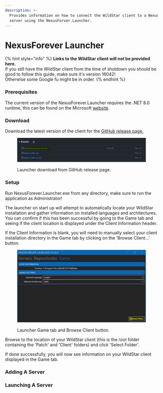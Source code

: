 ```yaml
---
description: >-
  Provides information on how to connect the WildStar client to a NexusForever
  server using the NexusForver.Launcher.
---
```


# NexusForever Launcher

{% hint style="info" %}
**Links to the WildStar client will not be provided here.**\
If you still have the WildStar client from the time of shutdown you should be good to follow this guide, make sure it's version 16042!\
Otherwise some Google fu might be in order.
{% endhint %}

### Prerequisites

The current version of the NexusForever.Launcher requires the .NET 8.0 runtime, this can be found on the Microsoft [website](https://dotnet.microsoft.com/en-us/download/dotnet/8.0).

### Download

Download the latest version of the client for the [GitHub release page.](https://github.com/NexusForever/NexusForever.Launcher/releases)

<figure><img src="../../.gitbook/assets/image.png" alt=""><figcaption><p>Launcher download from GitHub release page.</p></figcaption></figure>

### Setup

Run NexusForever.Launcher.exe from any directory, make sure to run the application as Administrator!

The launcher on start up will attempt to automatically locate your WildStar installation and gather information on installed languages and architectures.\
You can confirm if this has been successful by going to the Game tab and seeing if the client location is displayed under the Client Information header.

If the Client Information is blank, you will need to manually select your client installation directory in the Game tab by clicking on the 'Browse Client...' button.

<figure><img src="../../.gitbook/assets/image (2).png" alt=""><figcaption><p>Launcher Game tab and Browse Client button.</p></figcaption></figure>

Browse to the location of your WildStar client (this is the root folder containing the 'Patch' and 'Client' folders) and click 'Select Folder'.

If done successfully, you will now see information on your WildStar client displayed in the Game tab.

### Adding A Server

### Launching A Server

